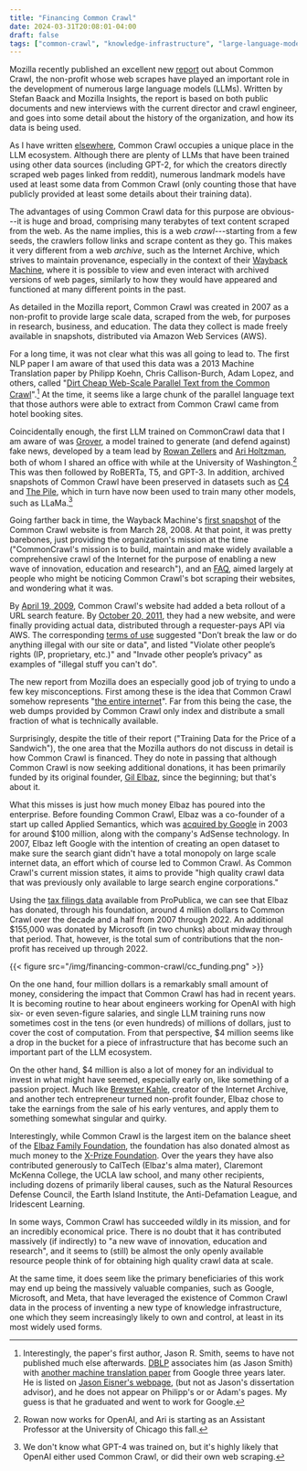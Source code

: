 ```yaml
---
title: "Financing Common Crawl"
date: 2024-03-31T20:08:01-04:00
draft: false
tags: ["common-crawl", "knowledge-infrastructure", "large-language-models", "archives", "digital-preservation", "data", "power", "bots"]
---
```


Mozilla recently published an excellent new [report](https://foundation.mozilla.org/en/research/library/generative-ai-training-data/common-crawl/) out about Common Crawl, the non-profit whose web scrapes have played an important role in the development of numerous large language models (LLMs). Written by Stefan Baack and Mozilla Insights, the report is based on both public documents and new interviews with the current director and crawl engineer, and goes into some detail about the history of the organization, and how its data is being used.

As I have written [elsewhere](https://www.sciencedirect.com/science/article/pii/S2666389924000746), Common Crawl occupies a unique place in the LLM ecosystem. Although there are plenty of LLMs that have been trained using other data sources (including GPT-2, for which the creators directly scraped web pages linked from reddit), numerous landmark models have used at least some data from Common Crawl (only counting those that have publicly provided at least some details about their training data).

The advantages of using Common Crawl data for this purpose are obvious---it is huge and broad, comprising many terabytes of text content scraped from the web. As the name implies, this is a web *crawl*---starting from a few seeds, the crawlers follow links and scrape content as they go. This makes it very different from a web *archive*, such as the Internet Archive, which strives to maintain provenance, especially in the context of their [Wayback Machine](https://web.archive.org/web/), where it is possible to view and even interact with archived versions of web pages, similarly to how they would have appeared and functioned at many different points in the past.

As detailed in the Mozilla report, Common Crawl was created in 2007 as a non-profit to provide large scale data, scraped from the web, for purposes in research, business, and education. The data they collect is made freely available in snapshots, distributed via Amazon Web Services (AWS).

For a long time, it was  not clear what this was all going to lead to. The first NLP paper I am aware of that used this data was a 2013 Machine Translation paper by Philipp Koehn, Chris Callison-Burch, Adam Lopez, and others, called "[Dirt Cheap Web-Scale Parallel Text from the Common Crawl](https://aclanthology.org/P13-1135/)".[^1]  At the time, it seems like a large chunk of the parallel language text that those authors were able to extract from Common Crawl came from hotel booking sites.

Coincidentally enough, the first LLM trained on CommonCrawl data that I am aware of was [Grover](https://arxiv.org/abs/1905.12616), a model trained to generate (and defend against) fake news, developed by a team lead by [Rowan Zellers](https://rowanzellers.com/) and [Ari Holtzman](https://ariholtzman.com/), both of whom I shared an office with while at the University of Washington.[^2] This was then followed by RoBERTa, T5, and GPT-3. In addition, archived snapshots of Common Crawl have been preserved in datasets such as [C4](https://arxiv.org/abs/1910.10683) and [The Pile](https://arxiv.org/abs/2101.00027), which in turn have now been used to train many other models, such as LLaMa.[^3] 

Going farther back in time, the Wayback Machine's [first snapshot](https://web.archive.org/web/20080328041443/http://www.commoncrawl.org/) of the Common Crawl website is from March 28, 2008. At that point, it was pretty barebones, just providing the organization's mission at the time ("CommonCrawl's mission is to build, maintain and make widely available a comprehensive crawl of the Internet for the purpose of enabling a new wave of innovation, education and research"), and an [FAQ](https://web.archive.org/web/20080328041510/http://www.commoncrawl.org/faq.htm), aimed largely at people who might be noticing Common Crawl's bot scraping their websites, and wondering what it was.

By [April 19, 2009](https://web.archive.org/web/20090419184554/http://www.commoncrawl.org/), Common Crawl's website had added a beta rollout of a URL search feature. By [October 20, 2011](https://web.archive.org/web/20111020192418/http://www.commoncrawl.org/), they had a new website, and were finally providing actual data, distributed through a requester-pays API via AWS. The corresponding [terms of use](https://web.archive.org/web/20111020192300/http://www.commoncrawl.org/about/terms-of-use/) suggested "Don’t break the law or do anything illegal with our site or data", and listed "Violate other people’s rights (IP, proprietary, etc.)" and "Invade other people’s privacy" as examples of "illegal stuff you can't do".

The new report from Mozilla does an especially good job of trying to undo a few key misconceptions. First among these is the idea that Common Crawl somehow represents "[the entire internet](https://dailynous.com/2020/07/30/philosophers-gpt-3/)". Far from this being the case, the web dumps provided by Common Crawl only index and distribute a small fraction of what is technically available.

Surprisingly, despite the title of their report ("Training Data for the Price of a Sandwich"), the one area that the Mozilla authors do not discuss in detail is how Common Crawl is financed. They do note in passing that although Common Crawl is now seeking additional donations, it has been primarily funded by its original founder, [Gil Elbaz](https://en.wikipedia.org/wiki/Gil_Elbaz), since the beginning; but that's about it.

What this misses is just how much money Elbaz has poured into the enterprise. Before founding Common Crawl, Elbaz was a co-founder of a start up called Applied Semantics, which was [acquired by Google](https://digiday.com/media/today-in-history-google-buys-applied-semantics/) in 2003 for around $100 million, along with the company's AdSense technology. In 2007, Elbaz left Google with the intention of creating an open dataset to make sure the search giant didn't have a total monopoly on large scale internet data, an effort which of course led to Common Crawl. As Common Crawl's current mission states, it aims to provide "high quality crawl data that was previously only available to large search engine corporations."

Using the [tax filings data](https://projects.propublica.org/nonprofits/organizations/261635908) available from ProPublica, we can see that Elbaz has donated, through his foundation, around 4 million dollars to Common Crawl over the decade and a half from 2007 through 2022. An additional $155,000 was donated by Microsoft (in two chunks) about midway through that period. That, however, is the total sum of contributions that the non-profit has received up through 2022. 

{{< figure src="/img/financing-common-crawl/cc_funding.png" >}}

On the one hand, four million dollars is a remarkably small amount of money, considering the impact that Common Crawl has had in recent years. It is becoming routine to hear about engineers working for OpenAI with high six- or even seven-figure salaries, and single LLM training runs now sometimes cost in the tens (or even hundreds) of millions of dollars, just to cover the cost of computation. From that perspective, $4 million seems like a drop in the bucket for a piece of infrastructure that has become such an important part of the LLM ecosystem.

On the other hand, $4 million is also a lot of money for an individual to invest in what might have seemed, especially early on, like something of a passion project. Much like [Brewster Kahle](https://en.wikipedia.org/wiki/Brewster_Kahle), creator of the Internet Archive, and another tech entrepreneur turned non-profit founder, Elbaz chose to take the earnings from the sale of his early ventures, and apply them to something somewhat singular and quirky.

Interestingly, while Common Crawl is the largest item on the balance sheet of the [Elbaz Family Foundation](https://projects.propublica.org/nonprofits/organizations/206735811), the foundation has also donated almost as much money to the [X-Prize Foundation](https://www.xprize.org/). Over the years they have also contributed generously to CalTech (Elbaz's alma mater), Claremont McKenna College, the UCLA law school, and many other recipients, including dozens of primarily liberal causes, such as the Natural Resources Defense Council, the Earth Island Institute, the Anti-Defamation League, and Iridescent Learning. 

In some ways, Common Crawl has succeeded wildly in its mission, and for an incredibly economical price. There is no doubt that it has contributed massively (if indirectly) to "a new wave of innovation, education and research", and it seems to (still) be almost the only openly available resource people think of for obtaining high quality crawl data at scale.

At the same time, it does seem like the primary beneficiaries of this work may end up being the massively valuable companies, such as Google, Microsoft, and Meta, that have leveraged the existence of Common Crawl data in the process of inventing a new type of knowledge infrastructure, one which they seem increasingly likely to own and control, at least in its most widely used forms.


[^1]: Interestingly, the paper's first author, Jason R. Smith, seems to have not published much else afterwards. [DBLP](https://dblp.org/pid/02/1964-6.html) associates him (as Jason Smith) with [another machine translation paper](https://arxiv.org/abs/1609.08144) from Google three years later. He is listed on [Jason Eisner's webpage](https://www.cs.jhu.edu/~jason/Argo/), (but not as Jason's dissertation advisor), and he does not appear on Philipp's or or Adam's pages. My guess is that he graduated and went to work for Google.

[^2]: Rowan now works for OpenAI, and Ari is starting as an Assistant Professor at the University of Chicago this fall.

[^3]: We don't know what GPT-4 was trained on, but it's highly likely that OpenAI either used Common Crawl, or did their own web scraping.



